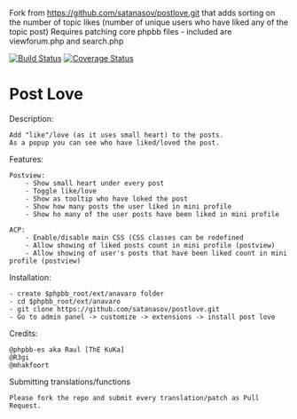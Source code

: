 Fork from https://github.com/satanasov/postlove.git that adds sorting on the number of topic likes (number of unique users who have liked any of the topic post)
Requires patching core phpbb files - included are viewforum.php and search.php

[![Build Status](https://travis-ci.org/satanasov/postlove.svg?branch=master)](https://travis-ci.org/satanasov/postlove) [![Coverage Status](https://coveralls.io/repos/github/satanasov/postlove/badge.svg?branch=master)](https://coveralls.io/github/satanasov/postlove?branch=master)

Post Love
==========

Description:

    Add "like"/love (as it uses small heart) to the posts.
    As a popup you can see who have liked/loved the post.

Features:

    Postview:
        - Show small heart under every post
        - Toggle like/love
        - Show as tooltip who have loked the post
        - Show how many posts the user liked in mini profile
        - Show ho many of the user posts have been liked in mini profile
    
    ACP:
        - Enable/disable main CSS (CSS classes can be redefined
        - Allow showing of liked posts count in mini profile (postview)
        - Allow showing of user's posts that have been liked count in mini profile (postview)

Installation:

    - create $phpbb_root/ext/anavaro folder
    - cd $phpbb_root/ext/anavaro
    - git clone https://github.com/satanasov/postlove.git
    - Go to admin panel -> customize -> extensions -> install post love

Credits:

    @phpbb-es aka Raul [ThE KuKa]
	@R3gi
	@mhakfoort
    
Submitting translations/functions
    
    Please fork the repo and submit every translation/patch as Pull Request.
